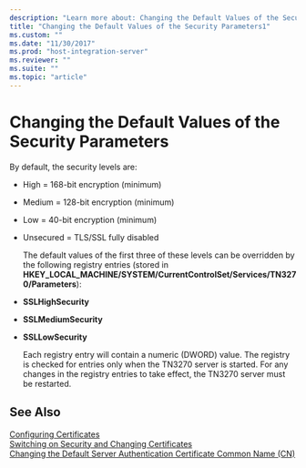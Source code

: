 ```yaml
---
description: "Learn more about: Changing the Default Values of the Security Parameters"
title: "Changing the Default Values of the Security Parameters1"
ms.custom: ""
ms.date: "11/30/2017"
ms.prod: "host-integration-server"
ms.reviewer: ""
ms.suite: ""
ms.topic: "article"
---
```

# Changing the Default Values of the Security Parameters
By default, the security levels are:  
  
- High = 168-bit encryption (minimum)  
  
- Medium = 128-bit encryption (minimum)  
  
- Low = 40-bit encryption (minimum)  
  
- Unsecured = TLS/SSL fully disabled  
  
  The default values of the first three of these levels can be overridden by the following registry entries (stored in **HKEY_LOCAL_MACHINE/SYSTEM/CurrentControlSet/Services/TN3270/Parameters**):  
  
- **SSLHighSecurity**  
  
- **SSLMediumSecurity**  
  
- **SSLLowSecurity**  
  
  Each registry entry will contain a numeric (DWORD) value. The registry is checked for entries only when the TN3270 server is started. For any changes in the registry entries to take effect, the TN3270 server must be restarted.  
  
## See Also  
 [Configuring Certificates](../core/configuring-certificates2.md)   
 [Switching on Security and Changing Certificates](../core/switching-on-security-and-changing-certificates1.md)   
 [Changing the Default Server Authentication Certificate Common Name (CN)](../core/changing-the-default-server-authentication-certificate-common-name-cn-2.md)
